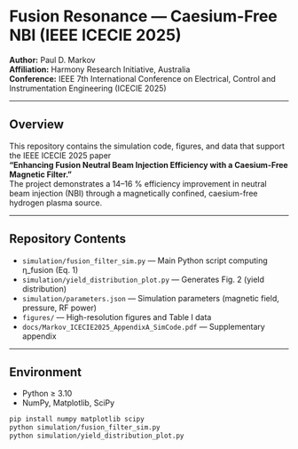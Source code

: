 # Fusion Resonance — Caesium-Free NBI (IEEE ICECIE 2025)

**Author:** Paul D. Markov  
**Affiliation:** Harmony Research Initiative, Australia  
**Conference:** IEEE 7th International Conference on Electrical, Control and Instrumentation Engineering (ICECIE 2025)

---

## Overview
This repository contains the simulation code, figures, and data that support the IEEE ICECIE 2025 paper  
**“Enhancing Fusion Neutral Beam Injection Efficiency with a Caesium-Free Magnetic Filter.”**  
The project demonstrates a 14–16 % efficiency improvement in neutral beam injection (NBI) through a magnetically confined, caesium-free hydrogen plasma source.

---

## Repository Contents
- `simulation/fusion_filter_sim.py` — Main Python script computing η_fusion (Eq. 1)  
- `simulation/yield_distribution_plot.py` — Generates Fig. 2 (yield distribution)  
- `simulation/parameters.json` — Simulation parameters (magnetic field, pressure, RF power)  
- `figures/` — High-resolution figures and Table I data  
- `docs/Markov_ICECIE2025_AppendixA_SimCode.pdf` — Supplementary appendix

---

## Environment
- Python ≥ 3.10  
- NumPy, Matplotlib, SciPy  

```bash
pip install numpy matplotlib scipy
python simulation/fusion_filter_sim.py
python simulation/yield_distribution_plot.py
